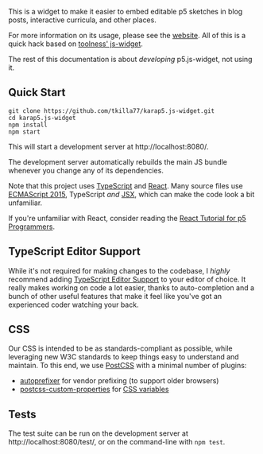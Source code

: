 This is a widget to make it easier to embed editable
p5 sketches in blog posts, interactive curricula, and other places.

For more information on its usage, please see the [website][]. All of this is a quick hack based on [toolness' js-widget](https://toolness.github.io/p5.js-widget/).

The rest of this documentation is about *developing* p5.js-widget,
not using it.

## Quick Start

```
git clone https://github.com/tkilla77/karap5.js-widget.git
cd karap5.js-widget
npm install
npm start
```

This will start a development server at
http://localhost:8080/.

The development server automatically rebuilds the main JS bundle
whenever you change any of its dependencies.

Note that this project uses [TypeScript][] and [React][]. Many
source files use [ECMAScript 2015][], TypeScript *and* [JSX][],
which can make the code look a bit unfamiliar.

If you're unfamiliar with React, consider reading the
[React Tutorial for p5 Programmers][react-tutorial].

## TypeScript Editor Support

While it's not required for making changes to the codebase, I
*highly* recommend adding [TypeScript Editor Support][] to your editor
of choice. It really makes working on code a lot easier, thanks to
auto-completion and a bunch of other useful features that make it feel
like you've got an experienced coder watching your back.

## CSS

Our CSS is intended to be as standards-compliant as possible, while
leveraging new W3C standards to keep things easy to understand
and maintain. To this end, we use [PostCSS][] with a minimal number
of plugins:

* [autoprefixer][] for vendor prefixing (to support older browsers)
* [postcss-custom-properties][] for [CSS variables][]

## Tests

The test suite can be run on the development server at
http://localhost:8080/test/, or on the command-line with `npm test`.

[website]: https://tkilla77.github.io/karap5.js-widget/
[original]: https://toolness.github.io/p5.js-widget/
[TypeScript]: http://typescriptlang.org/
[React]: http://facebook.github.io/react/
[JSX]: https://facebook.github.io/react/docs/jsx-in-depth.html
[ECMAScript 2015]: https://babeljs.io/docs/learn-es2015/
[TypeScript Editor Support]: https://github.com/Microsoft/TypeScript/wiki/TypeScript-Editor-Support
[react-tutorial]: https://github.com/toolness/p5.js-widget/wiki/A-React-Tutorial-for-p5-Programmers
[PostCSS]: http://postcss.org/
[autoprefixer]: https://github.com/postcss/autoprefixer
[postcss-custom-properties]: https://github.com/postcss/postcss-custom-properties
[CSS variables]: https://developer.mozilla.org/en-US/docs/Web/CSS/Using_CSS_variables
